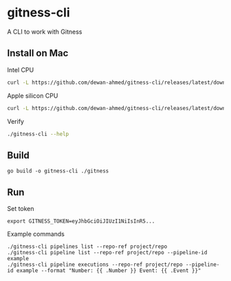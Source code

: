 # gitness-cli
A CLI to work with Gitness

## Install on Mac

Intel CPU

```sh
curl -L https://github.com/dewan-ahmed/gitness-cli/releases/latest/download/gitness-cli-darwin-amd64.tar.gz | tar zx
```

Apple silicon CPU

```sh
curl -L https://github.com/dewan-ahmed/gitness-cli/releases/latest/download/gitness-cli-darwin-arm64.tar.gz | tar zx
```

Verify

```sh
./gitness-cli --help
```

## Build

```
go build -o gitness-cli ./gitness
```

## Run

Set token
```
export GITNESS_TOKEN=eyJhbGciOiJIUzI1NiIsInR5...
```

Example commands
```
./gitness-cli pipelines list --repo-ref project/repo
./gitness-cli pipeline list --repo-ref project/repo --pipeline-id example
./gitness-cli pipeline executions --repo-ref project/repo --pipeline-id example --format "Number: {{ .Number }} Event: {{ .Event }}"
```
